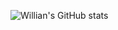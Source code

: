 ![Willian's GitHub stats](https://github-readme-stats.vercel.app/api?username=willsilvabraz&show_icons=true&theme=radical)
